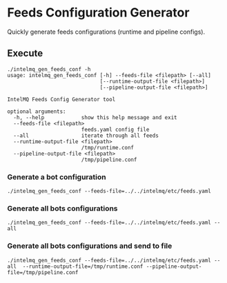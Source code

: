 # Feeds Configuration Generator

Quickly generate feeds configurations (runtime and pipeline configs).

## Execute

```
./intelmq_gen_feeds_conf -h
usage: intelmq_gen_feeds_conf [-h] --feeds-file <filepath> [--all]
                              [--runtime-output-file <filepath>]
                              [--pipeline-output-file <filepath>]

IntelMQ Feeds Config Generator tool

optional arguments:
  -h, --help            show this help message and exit
  --feeds-file <filepath>
                        feeds.yaml config file
  --all                 iterate through all feeds
  --runtime-output-file <filepath>
                        /tmp/runtime.conf
  --pipeline-output-file <filepath>
                        /tmp/pipeline.conf

```
### Generate a bot configuration
```
./intelmq_gen_feeds_conf --feeds-file=../../intelmq/etc/feeds.yaml 
```

### Generate all bots configurations

```
./intelmq_gen_feeds_conf --feeds-file=../../intelmq/etc/feeds.yaml --all
```

### Generate all bots configurations and send to file

```
./intelmq_gen_feeds_conf --feeds-file=../../intelmq/etc/feeds.yaml --all  --runtime-output-file=/tmp/runtime.conf --pipeline-output-file=/tmp/pipeline.conf
```
